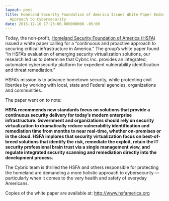 ```yaml
---
layout: post
title: Homeland Security Foundation of America Issues White Paper Endorsing Cybric
  Approach to Cybersecurity
date: 2015-12-10 17:25:00.000000000 -05:00
---
```

Today, the non-profit, [Homeland Security Foundation of America  (HSFA)](http://www.hsfamerica.org/2015/12/hsfa-white-paper-continuous-security-delivery-platforms-identified-as-best-method-for-expedient-vulnerability-identification-and-threat-remediation/) issued a white paper calling for a “continuous and proactive approach to securing critical infrastructure in America.” The group’s white paper found “In HSFA’s evaluation of emerging security virtualization solutions, our research led us to determine that Cybric Inc. provides an integrated, automated cybersecurity platform for expedient vulnerability identification and threat remediation.”

HSFA’s mission is to advance hometown security, while protecting civil liberties by working with local, state and Federal agencies, organizations and communities.  

The paper went on to note:

**HSFA recommends new standards focus on solutions that provide a continuous security delivery for today’s modern enterprise infrastructure. Government and organizations should rely on security virtualization to dramatically reduce vulnerability identification and remediation time from months to near real-time, whether on-premises or in the cloud. HSFA implores that security virtualization focus on best-of-breed solutions that identify the risk, remediate the exploit, retain the IT security professional brain trust via a single management view, and regulate integrated security scanning and remediation directly into the development process.**

The Cybric team is thrilled the HSFA and others responsible for protecting the homeland are demanding a more holistic approach to cybersecurity — particularly when it comes to the very health and safety of everyday Americans. 

Copies of the white paper are available at: http://www.hsfamerica.org
